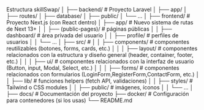 Estructura 
skillSwap/
│
├── backend/                # Proyecto Laravel
│   ├── app/
│   ├── routes/
│   ├── database/
│   ├── public/
│   └── ...
│
├── frontend/               # Proyecto Next.js (con React dentro)
│   ├── app/                # Nuevo sistema de rutas de Next 13+
│   │   ├── (public-pages)/ # páginas públicas
│   │   ├── dashboard/      # área privada del usuario
│   │   ├── profile/        # perfiles de usuarios
│   │   └── ...
│   ├── src/         # 
│   │   ├── components/         # componentes reutilizables (botones, forms, cards, etc.)
│   │   │   ├── layout/         # componentes relacionados con la estructura y diseño general (header, container, footer, etc.)
│   │   │   ├── ui/             # componentes relacionados con la interfaz de usuario (Button, input, Modal, Select, etc.)
│   │   │   ├── forms/          # componentes relacionados con formularios (LoginForm,RegisterForm,ContactForm, etc.)
│   │   ├── lib/            # funciones helpers (fetch API, validaciones)
│   │   ├── styles/         # Tailwind o CSS modules
│   │   ├── public/         # imágenes, íconos
│   │   └── ...
│
├── docs/                   # Documentación del proyecto
├── docker/                 # Configuración para contenedores (si los usas)
└── README.md
